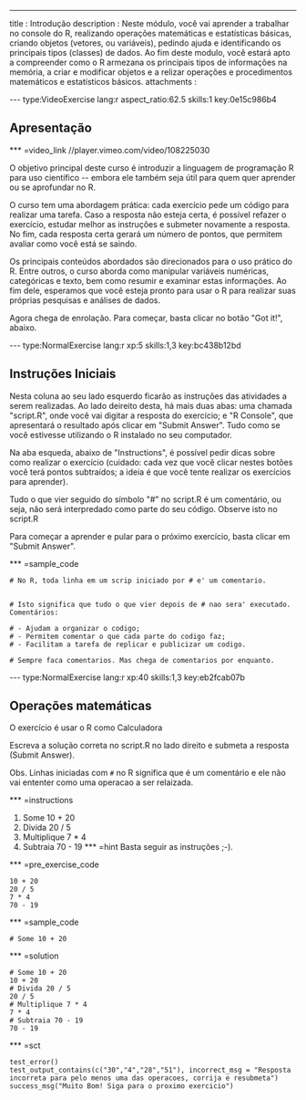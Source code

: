 ---
title       : Introdução
description : Neste módulo, você vai aprender a trabalhar no console do R, realizando operações matemáticas e estatísticas básicas, criando objetos (vetores, ou variáveis), pedindo ajuda e identificando os principais tipos (classes) de dados. Ao fim deste modulo, você estará apto a compreender como o R armezana os principais tipos de informações na memória, a criar e modificar objetos e a relizar operações e procedimentos matemáticos e estatísticos básicos.
attachments :


--- type:VideoExercise lang:r aspect_ratio:62.5 skills:1 key:0e15c986b4
## Apresentação

*** =video_link
//player.vimeo.com/video/108225030

O objetivo principal deste curso é introduzir a linguagem de programação R para uso científico -- embora ele também seja útil para quem quer aprender ou se aprofundar no R. 

O curso tem uma abordagem prática: cada exercício pede um código para realizar uma tarefa. Caso a resposta não esteja certa, é possível refazer o exercício, estudar melhor as instruções e submeter novamente a resposta. No fim, cada resposta certa gerará um número de pontos, que permitem avaliar como você está se saindo.

Os principais conteúdos abordados são direcionados para o uso prático do R. Entre outros, o curso aborda como manipular variáveis numéricas, categóricas e texto, bem como resumir e examinar estas informações. Ao fim dele, esperamos que você esteja pronto para usar o R para realizar suas próprias pesquisas e análises de dados.

Agora chega de enrolação. Para começar, basta clicar no botão "Got it!", abaixo.

--- type:NormalExercise lang:r xp:5 skills:1,3 key:bc438b12bd
## Instruções Iniciais

Nesta coluna ao seu lado esquerdo ficarão as instruções das atividades a serem realizadas. Ao lado deireito desta, há mais duas abas: uma chamada "script.R", onde você vai digitar a resposta do exercício; e "R Console", que apresentará o resultado após clicar em "Submit Answer". Tudo como se você estivesse utilizando o R instalado no seu computador.

Na aba esqueda, abaixo de "Instructions", é possível pedir dicas sobre como realizar o exercício (cuidado: cada vez que você clicar nestes botões você terá pontos subtraídos; a ideia é que você tente realizar os exercícios para aprender).

Tudo o que vier seguido do símbolo "#" no script.R é um comentário, ou seja, não será interpredado como parte do seu código. Observe isto no script.R

Para começar a aprender e pular para o próximo exercício, basta clicar em "Submit Answer".

*** =sample_code
  ```{r}
# No R, toda linha em um scrip iniciado por # e' um comentario.


# Isto significa que tudo o que vier depois de # nao sera' executado. Comentários:

# - Ajudam a organizar o codigo;
# - Permitem comentar o que cada parte do codigo faz;
# - Facilitam a tarefa de replicar e publicizar um codigo.

# Sempre faca comentarios. Mas chega de comentarios por enquanto.
  ```
  
--- type:NormalExercise lang:r xp:40 skills:1,3 key:eb2fcab07b
## Operações matemáticas

O exercício é usar o R como Calculadora 

Escreva a solução correta no script.R no lado direito e submeta a resposta (Submit Answer).

Obs. Linhas iniciadas com `#` no R significa que é um comentário e ele não vai ententer como uma operacao a ser relaizada.

*** =instructions
1.  Some 10 + 20
2.  Divida 20 / 5
3.  Multiplique 7 * 4
4.  Subtraia 70 - 19
*** =hint
Basta seguir as instruções ;-).

 *** =pre_exercise_code
  ```{r}
  10 + 20
  20 / 5
  7 * 4
  70 - 19
  ```
  
  *** =sample_code
  ```{r}
  # Some 10 + 20
  ```
  
  *** =solution
  ```{r}
  # Some 10 + 20
  10 + 20
  # Divida 20 / 5
  20 / 5
  # Multiplique 7 * 4
  7 * 4
  # Subtraia 70 - 19
  70 - 19
  ```
  
  *** =sct
  ```{r}
  test_error()
  test_output_contains(c("30","4","28","51"), incorrect_msg = "Resposta incorreta para pelo menos uma das operacoes, corrija e resubmeta")
  success_msg("Muito Bom! Siga para o proximo exercicio")
  ```
  
